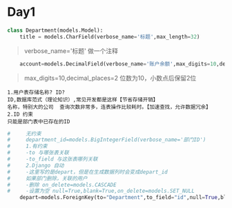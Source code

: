 # Day1

```python
class Department(models.Model):
    title = models.CharField(verbose_name='标题',max_length=32)
```

> verbose_name='标题'  做一个注释

```python
    account=models.DecimalField(verbose_name='账户余额',max_digits=10,decimal_places=2,default=0)
```

> max_digits=10,decimal_places=2  位数为10，小数点后保留2位

```
1.用户表存储名称? ID?
ID,数据库范式（理论知识）,常见开发都是这样【节省存储开销】
名称，特别大的公司  查询次数非常多，连表操作比较耗时。【加速查找，允许数据冗余】
2.ID 约束
只能是部门表中已存在的ID

```

```python
#     无约束
#     department_id=models.BigIntegerField(verbose_name='部门ID')
#     1.有约束
#     -to 与哪张表关联
#     -to_field 与这张表哪列关联
#     2.Django 自动
#     -这里写的是depart，但是在生成数据列时会变成depart_id
#     如果部门删除，关联的用户
#     -删除 on_delete=models.CASCADE
#     -设置为空 null=True,blank=True,on_delete=models.SET_NULL
    depart=models.ForeignKey(to="Department",to_field="id",null=True,blank=True,on_delete=models.SET_NULL)

```


